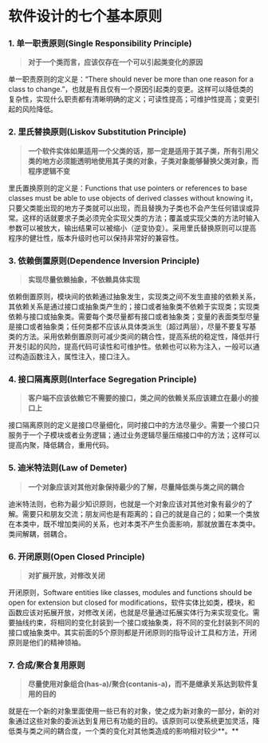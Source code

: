 # 软件设计的七个基本原则

### 1. 单一职责原则\(Single Responsibility Principle\)

> **对于一个类而言，应该仅存在一个可以引起类变化的原因**

单一职责原则的定义是：“There should never be more than one reason for a class to change.”，也就是有且仅有一个原因引起类的变更。这样可以降低类的复杂性，实现什么职责都有清晰明确的定义；可读性提高；可维护性提高；变更引起的风险降低。

### 2. 里氏替换原则\(Liskov Substitution Principle\)

> **一个软件实体如果适用一个父类的话，那一定是适用于其子类，所有引用父类的地方必须能透明地使用其子类的对象，子类对象能够替换父类对象，而程序逻辑不变**

里氏置换原则的定义是：Functions that use pointers or references to base classes must be able to use objects of derived classes without knowing it，只要父类能出现的地方子类就可以出现，而且替换为子类也不会产生任何错误或异常。这样的话就要求子类必须完全实现父类的方法；覆盖或实现父类的方法时输入参数可以被放大，输出结果可以被缩小（逆变协变）。采用里氏替换原则可以提高程序的健壮性，版本升级时也可以保持非常好的兼容性。

### 3. 依赖倒置原则\(Dependence Inversion Principle\)

> **实现尽量依赖抽象，不依赖具体实现**

依赖倒置原则，模块间的依赖通过抽象发生，实现类之间不发生直接的依赖关系，其依赖关系是通过接口或抽象类产生的；接口或者抽象类不依赖于实现类；实现类依赖与接口或抽象类。需要每个类尽量都有接口或者抽象类；变量的表面类型尽量是接口或者抽象类；任何类都不应该从具体类派生（超过两层），尽量不要复写基类的方法。采用依赖倒置原则可减少类间的耦合性，提高系统的稳定性，降低并行开发引起的风险，提高代码可读性和可维护性。依赖也可以称为注入，一般可以通过构造函数注入，属性注入，接口注入。

### 4. 接口隔离原则\(Interface Segregation Principle\)

> **客户端不应该依赖它不需要的接口，类之间的依赖关系应该建立在最小的接口上**

接口隔离原则的定义是接口尽量细化，同时接口中的方法尽量少。需要一个接口只服务于一个子模块或者业务逻辑；通过业务逻辑尽量压缩接口中的方法；这样可以提高内聚，降低耦合，重用代码。

### 5. 迪米特法则\(Law of Demeter\)

> **一个对象应该对其他对象保持最少的了解，尽量降低类与类之间的耦合**

迪米特法则，也称为最少知识原则，也就是一个对象应该对其他对象有最少的了解。需要只和朋友交流；朋友间也是有距离的；自己的就是自己的；如果一个类放在本类中，既不增加类间的关系，也对本类不产生负面影响，那就放置在本类中。类间解耦，弱耦合。

### 6. 开闭原则\(Open Closed Principle\)

> **对扩展开放，对修改关闭**

开闭原则，Software entities like classes, modules and functions should be open for extension but closed for modifications，软件实体比如类，模块，和函数应该对拓展开放，对修改关闭，也就是尽量通过拓展实体行为来实现变化。需要抽线约束，将相同的变化封装到一个接口或抽象类，将不同的变化封装到不同的接口或抽象类中。其实前面的5个原则都是开闭原则的指导设计工具和方法，开闭原则是他们的精神领袖。

### **7. 合成/聚合复用原则**

> **尽量使用对象组合\(has-a\)/聚合\(contanis-a\)，而不是继承关系达到软件复用的目的**

就是在一个新的对象里面使用一些已有的对象，使之成为新对象的一部分，新的对象通过这些对象的委派达到复用已有功能的目的。该原则可以使系统更加灵活，降低类与类之间的耦合度，一个类的变化对其他类造成的影响相对较少**。**

